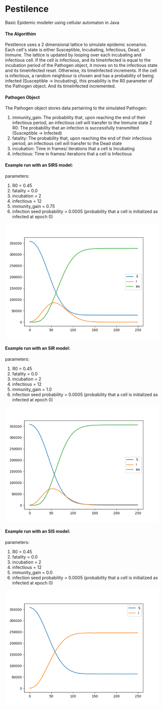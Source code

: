 # Pestilence
Basic Epidemic modeler using cellular automaton in Java 

#### The Algorithim
Pestilence uses a 2 dimensional lattice to simulate epidemic scenarios. Each cell's state is either Susceptible, Incubating, Infectious, Dead, or Immune. 
The lattice is updated by looping over each incubating and infectious cell. If the cell is infectious, and its timeInfected is equal to the incubation period of the Pathogen object, it moves on to the infectious state and its timeInfected reset. Otherwise, its timeInfected increments. If the cell is infectious, a random neighbour is chosen and has a probability of being infected (Susceptible -> Incubating), this proability is the R0 parameter of the Pathogen object. And its timeInfected incremented.

#### Pathogen Object 
The Pathogen object stores data pertaining to the simulated Pathogen:
1. immunity_gain: The probability that, upon reaching the end of their infectious period, an infectious cell will transfer to the Immune state
2  R0: The probability that an infection is successfully transmitted (Susceptible -> Infected)
3. fatality: The probability that, upon reaching the end of their infectious period, an infectious cell will transfer to the Dead state
4. incubation: Time in frames/ iterations that a cell is Incubating
5. infectious: Time in frames/ iterations that a cell is Infectious

#### Example run with an SIRS model:
parameters:
1. R0 = 0.45
2. fatality = 0.0
3. incubation = 2
4. infectious = 12
5. immunity_gain = 0.75
6. infection seed probability = 0.0005 (probability that a cell is initialized as infected at epoch 0)

![alt text](figures/SIRS.png)


#### Example run with an SIR model:
parameters:
1. R0 = 0.45
2. fatality = 0.0
3. incubation = 2
4. infectious = 12
5. immunity_gain = 1.0
6. infection seed probability = 0.0005 (probability that a cell is initialized as infected at epoch 0)

![alt text](figures/SIR.png)

#### Example run with an SIS model:
parameters:
1. R0 = 0.45
2. fatality = 0.0
3. incubation = 2
4. infectious = 12
5. immunity_gain = 0.0
6. infection seed probability = 0.0005 (probability that a cell is initialized as infected at epoch 0)

![alt text](figures/SIS.png)
